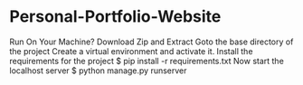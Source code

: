 # Personal-Portfolio-Website

Run On Your Machine?
    Download Zip and Extract
    Goto the base directory of the project
    Create a virtual environment and activate it.
    Install the requirements for the project
    $ pip install -r requirements.txt
    Now start the localhost server
    $ python manage.py runserver

